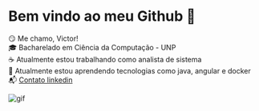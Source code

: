 # Bem vindo ao meu Github 👋

:smirk: Me chamo, Victor!<br>
:mortar_board: Bacharelado em Ciência da Computação  - UNP<br>
:coffee: Atualmente estou trabalhando como analista de sistema<br>
:notebook: Atualmente estou aprendendo tecnologias como java, angular e docker<br>
:mailbox_with_mail: [Contato linkedin](www.linkedin.com/in/victorfreitasdemacedo)

![gif](https://i.makeagif.com/media/9-26-2016/ltyQfo.gif)

<!--
**victorfreitasdemacedo/victorfreitasdemacedo** is a ✨ _special_ ✨ repository because its `README.md` (this file) appears on your GitHub profile.

Here are some ideas to get you started:

- 🔭 I’m currently working on ...
- 🌱 I’m currently learning ...
- 👯 I’m looking to collaborate on ...
- 🤔 I’m looking for help with ...
- 💬 Ask me about ...
- 📫 How to reach me: ...
- 😄 Pronouns: ...
- ⚡ Fun fact: ...
-->
